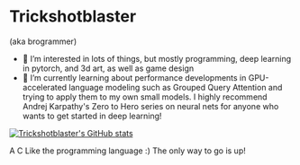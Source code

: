 <h1>Trickshotblaster</h1>

(aka brogrammer)
<br>

- 👀 I’m interested in lots of things, but mostly programming, deep learning in pytorch, and 3d art, as well as game design
- 🌱 I’m currently learning about  performance developments in GPU-accelerated language modeling such as Grouped Query Attention and trying to apply them to my own small models. I highly recommend Andrej Karpathy's Zero to Hero series on neural nets for anyone who wants to get started in deep learning!

[![Trickshotblaster's GitHub stats](https://github-readme-stats.vercel.app/api?username=Trickshotblaster&show_icons=true&theme=radical)](https://github.com/anuraghazra/github-readme-stats)

A C Like the programming language :)
The only way to go is up!
<!---
Trickshotblaster/Trickshotblaster is a ✨ special ✨ repository because its `README.md` (this file) appears on your GitHub profile.
You can click the Preview link to take a look at your changes.
--->

